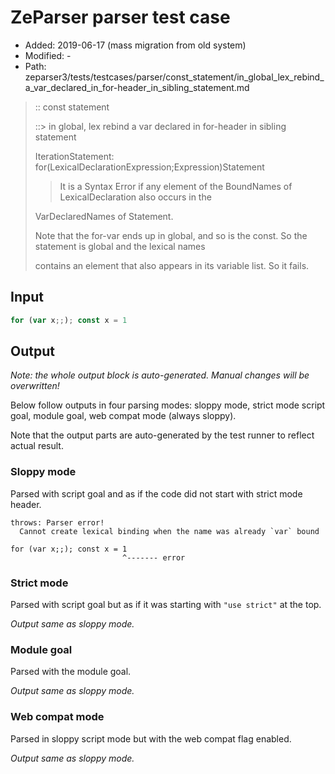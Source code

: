 # ZeParser parser test case

- Added: 2019-06-17 (mass migration from old system)
- Modified: -
- Path: zeparser3/tests/testcases/parser/const_statement/in_global_lex_rebind_a_var_declared_in_for-header_in_sibling_statement.md

> :: const statement
>
> ::> in global, lex rebind a var declared in for-header in sibling statement
>
> IterationStatement: for(LexicalDeclarationExpression;Expression)Statement
>
> > It is a Syntax Error if any element of the BoundNames of LexicalDeclaration also occurs in the
>
> VarDeclaredNames of Statement.
>
> Note that the for-var ends up in global, and so is the const. So the statement is global and the lexical names
>
> contains an element that also appears in its variable list. So it fails.

## Input

`````js
for (var x;;); const x = 1
`````

## Output

_Note: the whole output block is auto-generated. Manual changes will be overwritten!_

Below follow outputs in four parsing modes: sloppy mode, strict mode script goal, module goal, web compat mode (always sloppy).

Note that the output parts are auto-generated by the test runner to reflect actual result.

### Sloppy mode

Parsed with script goal and as if the code did not start with strict mode header.

`````
throws: Parser error!
  Cannot create lexical binding when the name was already `var` bound

for (var x;;); const x = 1
                         ^------- error
`````

### Strict mode

Parsed with script goal but as if it was starting with `"use strict"` at the top.

_Output same as sloppy mode._

### Module goal

Parsed with the module goal.

_Output same as sloppy mode._

### Web compat mode

Parsed in sloppy script mode but with the web compat flag enabled.

_Output same as sloppy mode._
